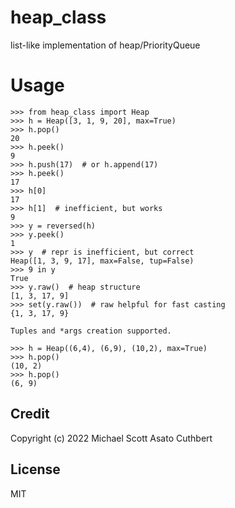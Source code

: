 # heap_class

list-like implementation of heap/PriorityQueue

# Usage

```python3
>>> from heap_class import Heap
>>> h = Heap([3, 1, 9, 20], max=True)
>>> h.pop()
20
>>> h.peek()
9
>>> h.push(17)  # or h.append(17)
>>> h.peek()
17
>>> h[0]
17
>>> h[1]  # inefficient, but works
9
>>> y = reversed(h)
>>> y.peek()
1
>>> y  # repr is inefficient, but correct
Heap([1, 3, 9, 17], max=False, tup=False)
>>> 9 in y
True
>>> y.raw()  # heap structure
[1, 3, 17, 9]
>>> set(y.raw())  # raw helpful for fast casting
{1, 3, 17, 9}

Tuples and *args creation supported.

>>> h = Heap((6,4), (6,9), (10,2), max=True)
>>> h.pop()
(10, 2)
>>> h.pop()
(6, 9)
```

## Credit

Copyright (c) 2022 Michael Scott Asato Cuthbert

## License

MIT
